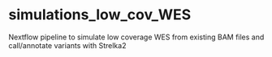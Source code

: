 # simulations_low_cov_WES
Nextflow pipeline to simulate low coverage WES from existing BAM files and call/annotate variants with Strelka2
